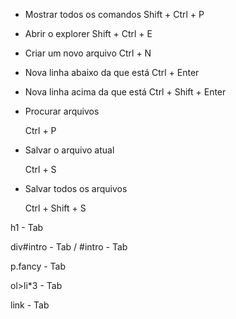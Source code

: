 

- Mostrar todos os comandos
  Shift + Ctrl + P

- Abrir o explorer
  Shift + Ctrl + E

- Criar um novo arquivo
  Ctrl + N

- Nova linha abaixo da que está
  Ctrl + Enter

- Nova linha acima da que está
  Ctrl + Shift + Enter
  
- Procurar arquivos

  Ctrl + P

- Salvar o arquivo atual

  Ctrl + S

- Salvar todos os arquivos

  Ctrl + Shift + S

h1 - Tab

div#intro - Tab / #intro - Tab

p.fancy - Tab

ol>li*3 - Tab

link - Tab











